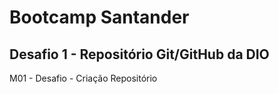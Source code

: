 # Bootcamp Santander
## Desafio 1 - Repositório Git/GitHub da DIO
M01 - Desafio - Criação Repositório
